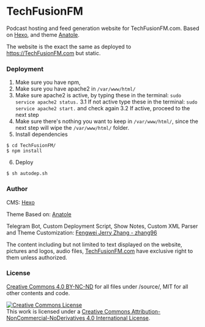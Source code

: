# TechFusionFM
Podcast hosting and feed generation website for TechFusionFM.com. Based on [Hexo](https://hexo.io), and theme [Anatole](https://github.com/hi-caicai/farbox-theme-Anatole). 

The website is the exact the same as deployed to https://TechFusionFM.com but static.

### Deployment
1. Make sure you have npm, 
2. Make sure you have apache2 in ```/var/www/html/``` 
3. Make sure apache2 is active, by typing these in the terminal: ```sudo service apache2 status.```
  3.1 If not active type these in the terminal: ```sudo service apache2 start.``` and check again
  3.2 If active, proceed to the next step
4. Make sure there's nothing you want to keep in ```/var/www/html/```, since the next step will wipe the ```/var/www/html/``` folder.
5. Install dependencies
```
$ cd TechFusionFM/
$ npm install
```
6. Deploy
```
$ sh autodep.sh
```

### Author
CMS:       [Hexo](https://hexo.io)

Theme Based on:  [Anatole](https://github.com/hi-caicai/farbox-theme-Anatole)

Telegram Bot, Custom Deployment Script, Show Notes, Custom XML Parser and Theme Customization: [Fengwei Jerry Zhang - zhang96](https://github.com/zhang96)


The content including but not limited to text displayed on the website, pictures and logos, audio files, [TechFusionFM.com](https://TechFusionFM.com) have exclusive right to them unless authorized. 

### License

[Creative Commons 4.0 BY-NC-ND](https://creativecommons.org/licenses/by-nc-nd/4.0/) for all files under /source/,	MIT for all other contents and code. 

<a rel="license" href="http://creativecommons.org/licenses/by-nc-nd/4.0/"><img alt="Creative Commons License" style="border-width:0" src="https://i.creativecommons.org/l/by-nc-nd/4.0/88x31.png" /></a><br />This work is licensed under a <a rel="license" href="http://creativecommons.org/licenses/by-nc-nd/4.0/">Creative Commons Attribution-NonCommercial-NoDerivatives 4.0 International License</a>.
